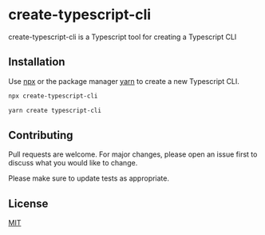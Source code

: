 # create-typescript-cli

create-typescript-cli is a Typescript tool for creating a Typescript CLI

## Installation

Use [npx](https://www.npmjs.com/package/npx) or the package manager [yarn](https://yarnpkg.com) to create a new Typescript CLI.

```bash
npx create-typescript-cli
```

```bash
yarn create typescript-cli
```

## Contributing
Pull requests are welcome. For major changes, please open an issue first to discuss what you would like to change.

Please make sure to update tests as appropriate.

## License
[MIT](https://choosealicense.com/licenses/mit/)
